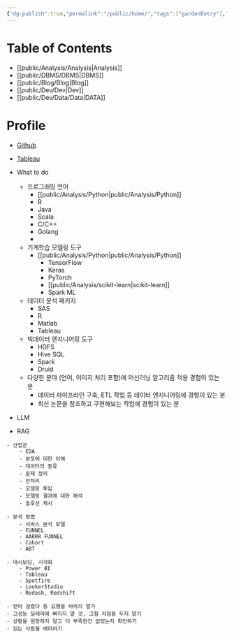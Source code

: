 ```yaml
---
{"dg-publish":true,"permalink":"/public/home/","tags":["gardenEntry"],"created":"2024-11-05T20:24:18.792+09:00","updated":"2025-08-21T12:14:45.515+09:00"}
---
```


# Table of Contents
- [[public/Analysis/Analysis\|Analysis]]
- [[public/DBMS/DBMS\|DBMS]]
- [[public/Blog/Blog\|Blog]]
- [[public/Dev/Dev\|Dev]]
- [[public/Dev/Data/Data\|DATA]]

# Profile
- [Github](https://github.com/jd0421/Project)
- [Tableau](https://public.tableau.com/app/profile/alex.noh6655/vizzes)
	

- What to do
	- 프로그래밍 언어
		- [[public/Analysis/Python\|public/Analysis/Python]]
		- R
		- Java
		- Scala
		- C/C++
		- Golang
		- 
	- 기계학습 모델링 도구
		- [[public/Analysis/Python\|public/Analysis/Python]]
			- TensorFlow
			- Keras
			- PyTorch
			- [[public/Analysis/scikit-learn\|scikit-learn]]
			- Spark ML
	- 데이터 분석 패키지
		- SAS
		- R
		- Matlab
		- Tableau
	- 빅데이터 엔지니어링 도구
		- HDFS
		- Hive SQL
		- Spark
		- Druid
	- 다양한 분야 (언어, 이미지 처리 포함)에 머신러닝 알고리즘 적용 경험이 있는 분
		- 데이터 파이프라인 구축, ETL 작업 등 데이터 엔지니어링에 경험이 있는 분
		- 최신 논문을 참조하고 구현해보는 작업에 경험이 있는 분


- LLM
- RAG


```
- 산업군
	- EDA
	- 분포에 대한 이해
	- 데이터의 종류
	- 문제 정의
	- 전처리 
	- 모델링 투입
	- 모델링 결과에 대한 해석
	- 솔루션 제시

- 분석 방법
	- 서비스 분석 모델
	- FUNNEL
	- AARRR FUNNEL
	- Cohort
	- ABT 

- 대시보딩, 시각화
	- Power BI
	- Tableau
	- Spotfire
	- LookerStudio
	- Redash, Redshift 

```
	


```
- 얻어 걸렸다 등 요행을 바라지 말기
- 고성능 딜레마에 빠지지 말 것, 고점 저점을 두지 말기
- 상황을 원망하지 말고 더 부족한건 없었는지 확인하기
- 읽는 사람을 배려하기

```